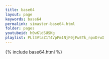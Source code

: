 ```yaml
---
title: base64
layout: page
keywords: base64
permalink: simaster-base64.html
folder: pages
youtubeid: h0wKldSUSKg
playlist: PLl3VtaZ1T4VpPm1NjF0jPwETk_npxDrwI
---
```


{% include base64.html %}
